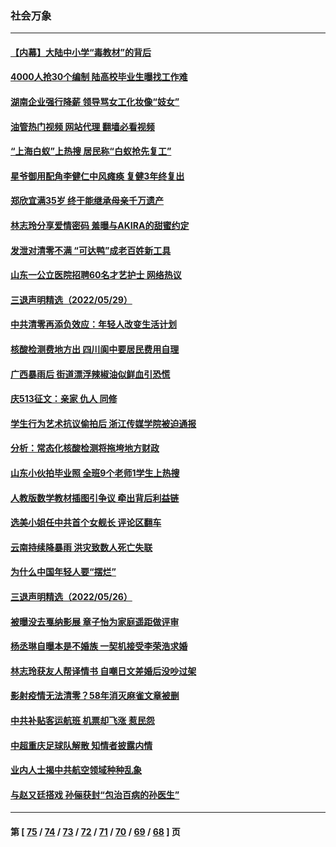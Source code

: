 ### 社会万象
---
#### [【内幕】大陆中小学“毒教材”的背后](../../pages/ncid282/n13749434.md?06010445) 
#### [4000人抢30个编制 陆高校毕业生曝找工作难](../../pages/ncid282/n13749224.md?06010445) 
#### [湖南企业强行降薪 领导骂女工化妆像“妓女”](../../pages/ncid282/n13749066.md?06010445) 
#### [油管热门视频 网站代理 翻墙必看视频](http://209.222.30.114:81/youtube.html?06010445)
#### [“上海白蚁”上热搜 居民称“白蚁抢先复工”](../../pages/ncid282/n13740216.md?06010445) 
#### [星爷御用配角李健仁中风瘫痪 复健3年终复出](../../pages/ncid282/n13748938.md?06010445) 
#### [郑欣宜满35岁 终于能继承母亲千万遗产](../../pages/ncid282/n13748858.md?06010445) 
#### [林志玲分享爱情密码 羞曝与AKIRA的甜蜜约定](../../pages/ncid282/n13748903.md?06010445) 
#### [发泄对清零不满 “可达鸭”成老百姓新工具](../../pages/ncid282/n13748816.md?06010445) 
#### [山东一公立医院招聘60名才艺护士 网络热议](../../pages/ncid282/n13748430.md?06010445) 
#### [三退声明精选（2022/05/29）](../../pages/ncid282/n13748315.md?06010445) 
#### [中共清零再添负效应：年轻人改变生活计划](../../pages/ncid282/n13748102.md?06010445) 
#### [核酸检测费地方出 四川阆中要居民费用自理](../../pages/ncid282/n13747265.md?06010445) 
#### [广西暴雨后 街道漂浮辣椒油似鲜血引恐慌](../../pages/ncid282/n13747767.md?06010445) 
#### [庆513征文：亲家 仇人 同修](../../pages/ncid282/n13747547.md?06010445) 
#### [学生行为艺术抗议偷拍后 浙江传媒学院被迫通报](../../pages/ncid282/n13747378.md?06010445) 
#### [分析：常态化核酸检测将拖垮地方财政](../../pages/ncid282/n13747225.md?06010445) 
#### [山东小伙拍毕业照 全班9个老师1学生上热搜](../../pages/ncid282/n13747276.md?06010445) 
#### [人教版数学教材插图引争议 牵出背后利益链](../../pages/ncid282/n13746987.md?06010445) 
#### [选美小姐任中共首个女舰长 评论区翻车](../../pages/ncid282/n13746847.md?06010445) 
#### [云南持续降暴雨 洪灾致数人死亡失联](../../pages/ncid282/n13746734.md?06010445) 
#### [为什么中国年轻人要“摆烂”](../../pages/ncid282/n13746219.md?06010445) 
#### [三退声明精选（2022/05/26）](../../pages/ncid282/n13746358.md?06010445) 
#### [被曝没去戛纳影展 章子怡为家庭遥距做评审](../../pages/ncid282/n13746195.md?06010445) 
#### [杨丞琳自曝本是不婚族 一契机接受李荣浩求婚](../../pages/ncid282/n13746140.md?06010445) 
#### [林志玲获友人帮译情书 自嘲日文差婚后没吵过架](../../pages/ncid282/n13746161.md?06010445) 
#### [影射疫情无法清零？58年消灭麻雀文章被删](../../pages/ncid282/n13746011.md?06010445) 
#### [中共补贴客运航班 机票却飞涨 惹民怨](../../pages/ncid282/n13745645.md?06010445) 
#### [中超重庆足球队解散 知情者披露内情](../../pages/ncid282/n13745612.md?06010445) 
#### [业内人士揭中共航空领域种种乱象](../../pages/ncid282/n13745602.md?06010445) 
#### [与赵又廷搭戏 孙俪获封“包治百病的孙医生”](../../pages/ncid282/n13745325.md?06010445) 

---
#### 第 [ [75](./75.md?06010445) / [74](./74.md?06010445) / [73](./73.md?06010445) / [72](./72.md?06010445) / [71](./71.md?06010445) / [70](./70.md?06010445) / [69](./69.md?06010445) / [68](./68.md?06010445) ] 页
